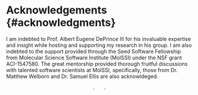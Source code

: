 Acknowledgements       {#acknowledgments}
================

I am indebted to Prof. Albert Eugene DePrince III for his invaluable expertise and insight
while hosting and supporting my research in his group. I am also indebted to the support
provided through the Seed Software Fellowship from Molecular Science Software Institute
(MolSSI) under the NSF grant ACI-1547580. The great mentorship provided thorough
fruitful discussions with talented software scientists at MolSSI, specifically,
those from Dr. Matthew Welborn and Dr. Samuel Ellis are also acknowldeged.

<!-- ![](@ref molssilogo.png) 
![](@ref fsuseal.png) -->
<center>

<div>
   <p>
   <img src="fsuseal.png" style='height: 1%; width: 5%; object-fit: contain'/>
   <img src="molssilogo.png" style='height: 1%; width: 5%; object-fit: contain'/>
   </p>
</div>

</center>
